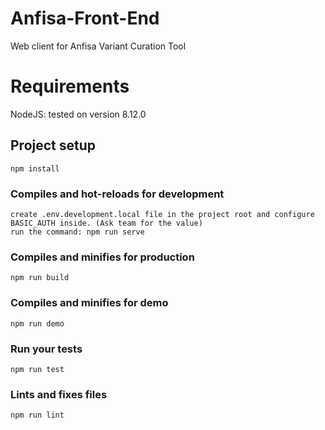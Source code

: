 # Anfisa-Front-End
Web client for Anfisa Variant Curation Tool 

# Requirements
NodeJS: tested on version 8.12.0

## Project setup
```
npm install
```

### Compiles and hot-reloads for development
```
create .env.development.local file in the project root and configure BASIC_AUTH inside. (Ask team for the value)
run the command: npm run serve
```

### Compiles and minifies for production
```
npm run build
```

### Compiles and minifies for demo
```
npm run demo
```

### Run your tests
```
npm run test
```

### Lints and fixes files
```
npm run lint
```
